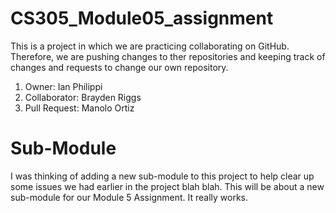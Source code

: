 # CS305_Module05_assignment
This is a project in which we are practicing collaborating on GitHub.
Therefore, we are pushing changes to ther repositories and keeping track of changes and requests to change our own repository.
1. Owner: Ian Philippi
2. Collaborator: Brayden Riggs
3. Pull Request: Manolo Ortiz

# Sub-Module
I was thinking of adding a new sub-module to this project to help clear up some issues we had earlier in the project blah blah.
This will be about a new sub-module for our Module 5 Assignment.
It really works.
